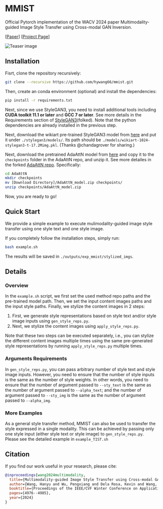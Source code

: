 # MMIST
Official Pytorch implementation of the WACV 2024 paper Multimodality-guided Image Style Transfer using Cross-modal GAN Inversion.

[[Paper](https://arxiv.org/abs/2312.01671)] [[Project Page](https://hywang66.github.io/mmist/)] 

![Teaser image](./teaser.jpg)

## Installation
Fisrt, clone the repository recursively:
```bash
git clone --recursive https://github.com/hywang66/mmist.git
```

Then, create an conda environment (optional) and install the dependencies:
```bash
pip install -r requirements.txt
```

Next, since we use StyleGAN3, you need to install additional tools including **CUDA toolkit 11.1 or later** and **GCC 7 or later**. See more details in the Requirements section of [StyleGAN3](https://github.com/hywang66/stylegan3)(folked). Note that the python dependencies are already installed in the previous step.

Next, download the wikiart pre-trained StyleGAN3 model from [here](https://drive.google.com/file/d/19sTl0ygP9Z6Hx4kwM4VHP0j3THCqM3i5) and put it under `./stylegan3/models/`. Its path should be `./models/wikiart-1024-stylegan3-t-17.2Mimg.pkl`. (Thanks @chandagrover for sharing.)

Next, download the pretrained AdaAttN model from [here](https://drive.google.com/file/d/1XvpD1eI4JeCBIaW5uwMT6ojF_qlzM_lo/view?usp=sharing) and copy it to the `checkpoints` folder in the AdaAttN repo, and unzip it. See more detailes in the forked [AdaAttN repo](https://github.com/hywang66/AdaAttN). Specifically:
```bash
cd AdaAttN
mkdir checkpoints
mv [Download Directory]/AdaAttN_model.zip checkpoints/
unzip checkpoints/AdaAttN_model.zip
```

Now, you are ready to go!


## Quick Start

<!-- First, we generate style representations based on style text and/or style image inputs. Note: Both `--sty_text` and `--sty_text` are optional. -->

We provide a simple example to execute mulimodality-guided image style transfer using one style text and one style image. 

If you completely follow the installation steps, 
simply run:
```bash
bash example.sh
```
The results will be saved in `./outputs/exp_mmist/stylized_imgs`.

## Details

### Overview

In the `example.sh` script, we first set the used method repo paths and the pre-trained model path. Then, we set the input content images paths and the input style paths. Finally, we stylize the content images in 2 steps:

1. First, we generate style representations based on style text and/or style image inputs using `gen_style_reps.py`.
2.  Next, we stylize the content images using `apply_style_reps.py`.

Note that these two steps can be executed separately, i.e., you can stylize the different content images multiple times using the same pre-generated style representations by running `apply_style_reps.py` multiple times.

### Arguments Requirements

In `gen_style_reps.py`, you can pass arbitrary number of style text and style image inputs. However, you need to ensure that the number of style inputs is the same as the number of style weights. In other words, you need to ensure that the number of argument passed to `--sty_text` is the same as the number of argument passed to `--alpha_text`; and the number of argument passed to `--sty_img` is the same as the number of argument passed to `--alpha_img`.

### More Examples

As a general style transfer method, MMIST can also be used to transfer the style expressed in a single modality. This can be achieved by passing only one style input (either style text or style image) to `gen_style_reps.py`. Please see the detailed example in `example_TIST.sh`

## Citation
If you find our work useful in your research, please cite:

```bibtex
@inproceedings{wang2024multimodality,
  title={Multimodality-guided Image Style Transfer using Cross-modal GAN Inversion},
  author={Wang, Hanyu and Wu, Pengxiang and Dela Rosa, Kevin and Wang, Chen and Shrivastava, Abhinav},
  booktitle={Proceedings of the IEEE/CVF Winter Conference on Applications of Computer Vision},
  pages={4976--4985},
  year={2024}
}
```

